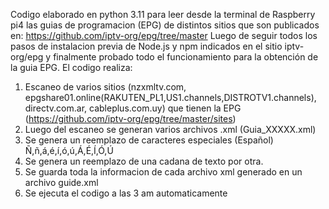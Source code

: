 Codigo elaborado en python 3.11 para leer desde la terminal de Raspberry pi4 las guias de programacion (EPG) de distintos sitios que son publicados en:
https://github.com/iptv-org/epg/tree/master
Luego de seguir todos los pasos de instalacion previa de Node.js y npm indicados en el sitio iptv-org/epg y finalmente probado todo el funcionamiento para la obtención de la guia EPG.
El codigo realiza:
1) Escaneo de varios sitios (nzxmltv.com, epgshare01.online(RAKUTEN_PL1,US1.channels,DISTROTV1.channels), directv.com.ar, cableplus.com.uy) que tienen la EPG (https://github.com/iptv-org/epg/tree/master/sites)
2) Luego del escaneo se generan varios archivos .xml (Guia_XXXXX.xml)
3) Se genera un reemplazo de caracteres especiales (Español) Ñ,ñ,á,é,í,ó,ú,Á,É,Í,Ó,Ú
4) Se genera un reemplazo de una cadana de texto por otra.
5) Se guarda toda la informacion de cada archivo xml generado en un archivo guide.xml
6) Se ejecuta el codigo a las 3 am automaticamente
